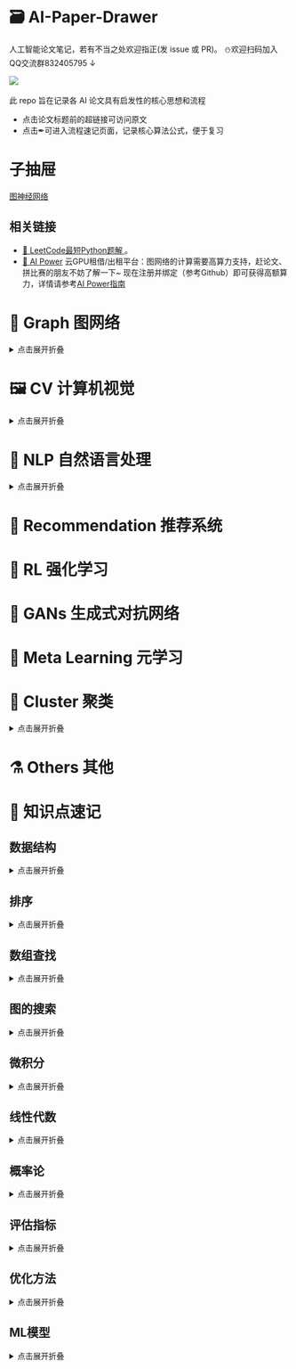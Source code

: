 # 🗃 AI-Paper-Drawer
人工智能论文笔记，若有不当之处欢迎指正(发 issue 或 PR)。 ⛄欢迎扫码加入QQ交流群832405795 ↓


![](drawer/home.png)

此 repo 旨在记录各 AI 论文具有启发性的核心思想和流程
- 点击论文标题前的超链接可访问原文
- 点击✒可进入流程速记页面，记录核心算法公式，便于复习

# 子抽屉
[图神经网络](图网络专区.md)

## 相关链接
- [🐍 LeetCode最短Python题解 ](https://github.com/cy69855522/Shortest-LeetCode-Python-Solutions)。
- [🚀 AI Power](https://www.aipower.xyz) 云GPU租借/出租平台：图网络的计算需要高算力支持，赶论文、拼比赛的朋友不妨了解一下~ 现在注册并绑定（参考Github）即可获得高额算力，详情请参考[AI Power指南](https://github.com/cy69855522/AI-Power)

# 💫 Graph 图网络

<details>
  <summary>点击展开折叠</summary>
	
## 图数据
### [【2016 ICLR】](https://arxiv.org/pdf/1511.05493.pdf) [✒](sources/papers/57514455543057425140583043554145555E5355305E554542515C305E5544475F425B43BFE673402/README.md) GATED GRAPH SEQUENCE NEURAL NETWORKS
- `动机：为了使GNN能够用于处理序列问题`
- 图神经网络的一种，以每一次局部传播的结果作为输入，网络层数即传播次数固定，层与层之间的信息传递手法利用GRU的门控机制
## 点云
### [【2020 AAAI】](https://arxiv.org/abs/1912.10775) [✒](sources/papers/407F797E64225E7F74752A30537F6262757C7164797F7E305C7571627E797E77307F763054697E717D79733D5E7F747530767F6230407F797E6430537C7F65743056757164656275305D7F74757C797E771DBFE673402/README.md) Point2Node: Correlation Learning of Dynamic-Node for Point Cloud Feature Modeling
- `动机：探索自我(自身特征通道)相关性、局部相关性、非局部相关性`
- 利用`softmax`引入自身通道注意力、节点与节点间注意力。考虑节点与节点间注意力时参考“Non-Local Neural Network”做矩阵乘法构建各点间的注意力。利用门控式分权聚合代替残差连接
### [【2020 AAAI】](https://arxiv.org/abs/1912.10644v1) [✒](sources/papers/57757F7D756462693043787162797E77305E7564677F627B30767F6230235430407F797E6430537C7F657430537C716363797679737164797F7E30717E74304375777D757E647164797F7EBFE673402/README.md) Geometry Sharing Network for 3D Point Cloud Classification and Segmentation
- `动机：构建特征空间的相似连接，挖掘远距离相似结构的相关性`
- 利用局部点构成的结构矩阵的特征值作为旋转平移不变的局部特征，寻找结构相似的点作为邻居
### [【2019 ICCV】](https://arxiv.org/abs/1908.04512) [](sources/papers/597E647562607F7C7164757430537F7E667F7C6564797F7E717C305E7564677F627B6330767F6230235430407F797E6430537C7F657430457E7475626364717E74797E77BFE673402/README.md) Interpolated Convolutional Networks for 3D Point Cloud Understanding
- `动机：利用插值解决点云数据结构的稀疏性、不规则性和无序性`
- 预设几个离散卷积核权重的位置，对每个中心点所对应的核权重位置进行插值并归一化，然后计算激活值
### [【2019 ICCV】](http://openaccess.thecvf.com/content_ICCV_2019/papers/Zheng_PointCloud_Saliency_Maps_ICCV_2019_paper.pdf) [](sources/papers/407F797E64537C7F65743043717C79757E7369305D716063BFE673402/README.md) PointCloud Saliency Maps
- `动机：建立点云的显著性图，评估每个点对于下游任务的重要性`
- 将某点的坐标移动到原点，计算模型性能差异作为点对于下游任务的贡献度。贡献度由`loss`对于点坐标模长`r`的偏导数决定
### [【2019 CVPR】](https://arxiv.org/abs/1811.07782) [✒](sources/papers/5D7F74757C797E77305C7F73717C3057757F7D756462797330436462657364656275307F7630235430407F797E6430537C7F657463306563797E773057757F3D535E5EBFE673402/README.md) Modeling Local Geometric Structure of 3D Point Clouds using Geo-CNN
- `动机：显式建模局部点间的几何结构`
- 将局部点云特征提取过程按三个正交基分解，然后根据边向量与基之间的夹角对提取的特征进行聚合，鼓励网络在整个特征提取层次中保持欧氏空间的几何结构
### [【2019 CVPR】](https://engineering.purdue.edu/~jshan/publications/2018/Lei%20Wang%20Graph%20Attention%20Convolution%20for%20Point%20Cloud%20Segmentation%20CVPR2019.pdf) Graph Attention Convolution for Point Cloud Segmentation
- `动机：引入注意力机制缓解图卷积各向同性问题，避免特征污染`
- 将离散卷积核设定为相对位置和特征差分的函数，并利用 `softmax` 做归一化
### [【2018 CVPR】](http://openaccess.thecvf.com/content_cvpr_2018/papers/Shen_Mining_Point_Cloud_CVPR_2018_paper.pdf) Mining Point Cloud Local Structures by Kernel Correlation and Graph Pooling
- `动机：类比卷积局部激活性到三维离散点云核相关`
- 类比卷积核对分布相近数据具有更高激活值的特点，构造可学习的图核，通过局部区域点的分布与图核的相似性计算激活值
### [【2018 CVPR】](https://arxiv.org/abs/1711.08920v2) [](sources/papers/43607C797E75535E5E2A30567163643057757F7D75646279733054757560305C7571627E797E77306779647830537F7E64797E657F656330523D43607C797E75305B75627E757C63BFE673402/README.md) SplineCNN: Fast Geometric Deep Learning with Continuous B-Spline Kernels
- `动机：一个新的基于b样条的卷积算子，它使得计算时间独立于核大小`
### [【2017 CVPR】](https://arxiv.org/abs/1612.00593) ⭐ PointNet: Deep Learning on Point Sets for 3D Classification and Segmentation
- `动机：构造具有排列不变性的神经网络`
- 本文开创 DL 在无序点云上识别的先河，利用核长为1的卷积核对每个点单独升维后使用对称函数（+、max 等）获取具有输入排列不变性的全局点云特征

</details>

# 🖼 CV 计算机视觉

<details>
  <summary>点击展开折叠</summary>
	
## 卷积演变
### [【2019 CVPR】](https://arxiv.org/abs/1904.05049v3) Drop an Octave: Reducing Spatial Redundancy in Convolutional Neural Networks with Octave Convolution
- `动机：缓解卷积层在特征图空间频率的冗余`
- 将卷积通道划分为俩个部分，高分辨率通道存储高频特征，低分辨率通道存储低频特征，提高效率

</details>

# 📜 NLP 自然语言处理

<details>
  <summary>点击展开折叠</summary>
	
## 循环神经网络
### [【2014】](https://arxiv.org/abs/1406.1078) [✒](sources/papers/5C7571627E797E773040786271637530427560627563757E647164797F7E63306563797E7730425E5E30557E737F7475623D5475737F74756230767F6230436471647963647973717C305D717378797E75304462717E637C7164797F7EBFE673402/README.md) Learning Phrase Representations using RNN Encoder-Decoder for Statistical Machine Translation
- 提出了`GRU`，其效果与`LSTM`相近，效率更高

</details>

# 💞 Recommendation 推荐系统

# 👾 RL 强化学习

# 🎨 GANs 生成式对抗网络

# 🔘 Meta Learning 元学习

# 🚥 Cluster 聚类

<details>
  <summary>点击展开折叠</summary>
	
## 目标函数
### [【2019 ICCV】](https://arxiv.org/abs/1807.06653v4) [✒](sources/papers/597E66716279717E6430597E767F627D7164797F7E30537C6563647562797E7730767F6230457E6365607562667963757430597D71777530537C716363797679737164797F7E30717E74304375777D757E647164797F7EBFE673402/README.md) Invariant Information Clustering for Unsupervised Image Classification and Segmentation
- `动机：提出一种新的聚类目标IIC作为端到端神经网络损失函数`
- 以一对近似样本投入神经网络获得成对的输出，最大化俩者的互信息

</details>

# ⚗ Others 其他

# 🎯 知识点速记
## 数据结构

<details>
  <summary>点击展开折叠</summary>
	
### 堆
- 二叉树结构，被用于实现**优先队列**
- 最小的数在最上面，子结点必定大于父结点
- 添加数据时加到最后一行从左往右添加，取出数据时拿走树顶的数并把最后一个（最后一行最右边一个）放在顶点处进行维护
- 添加/提取的时间复杂度都为`O(logN)`
### 二叉查找树
- 我们可以把二叉查找树当作是**二分查找**算法思想的树形结构体现
- 每个结点的值均大于其左子树上任意一个结点的值，小于其右子树上任意一个结点的值
- 删除节点后，在被删除结点的左子树中寻找最大结点放上去，如果需要移动的结点还有子结点，就递归执行前面的操作
- 平衡时时间复杂度为`o(logN)`，最坏情况下`O(N)`

</details>

## 排序

<details>
  <summary>点击展开折叠</summary>
	
### 冒泡排序
- 重复“从序列右边开始比较相邻两个数字的大小，再根据结果交换两个数字的位置”，每次迭代都把最小的数字移动到最左边
- 时间复杂度：`O(N^2)`
### 选择排序
- 执行N次不放回地取最小值操作
- 时间复杂度：`O(N^2)`
### 插入排序
- 把右侧未排序的数逐个插入到左侧已经排好的区域
- 时间复杂度：`O(N^2)`
### 堆排序
- 把数据存进堆，然后从堆顶逐个取出
- 时间复杂度：`O(NlogN)`
### 归并排序
- 把数据递归地对半分，分到不能分的时候对半组合并排序
- 时间复杂度：`O(NlogN)`，将长度为`N`的序列对半分割直到只有一个数据为止时，可以分成`log2(N)`行，每行排序耗费`N`次比较。也就是说，总的运行时间为 O(NlogN)
- ```python
  def merge(num: list):
    if len(num) < 1: return num
    a = []
    a1, a2 = merge(num[:(half:=len(num)//2)]), merge(num[half:])
    while a1 and a2:
        if a1[0] > a2[0]: a1, a2 = a2, a1
        a.append(a1[0])
        a1 = a1[1:]
    return a + a1 + a2
  ```
### 快速排序
- 选择一个基准值`m`，然后把数据划分为比`m`小和不小于`m`的俩个部分。递归这两个部分，最后整个数组就是从小到大了
- 时间复杂度：平均`O(NlogN)`，最差情况（每次m都选到极端数字，需要递归O(N)次）`O(N^2)`
- ```python
  def quick(num: list):
    if len(num) < 1: return num
    m, num = num[0], num[1:]
    l = quick([n for n in num if n < m])
    r = quick([n for n in num if n >= m])
    return l + [m] + r
  ```

</details>

## 数组查找

<details>
  <summary>点击展开折叠</summary>
	
### 二分查找
- 需要数组已经排好序
- 每次都对比中间值，进而缩小一半的搜索范围
- 时间复杂度为：`logN`

</details>

## 图的搜索

<details>
  <summary>点击展开折叠</summary>
	
### 最小生成树
- 边权和最小的生成树（无环，但连接了所有节点）
- Kruskal
  - 对所有边进行排序
  - 按权的顺序来添加边（已经连通的点不需要）
- Prim
  - 随便选一点加入点集
  - 选择距离点集最近的点加入点集
### 广度优先 BFS
- 广度优先搜索(BFS)是一种对图进行搜索的算法。BFS会优先从离起点近的顶点开始搜索，这样由近及广。根据BFS的特性，其常常被用于 `遍历` 和 `搜索最短路径`
- BFS一般流程：
	```python
	class Solution(object):
	    def BFS(self):
		# 1.使用 queue.Queue 初始化队列 q = Queue()
		# 2.选择合适的根节点压入队列

		# 3.使用 wile 进入队列循环，直到搜索完毕 while not q.empty():
		# {
		#   4.取出一个节点 q.get()
		#   5.放入这个节点周围的节点 q.put()
		# }
	```
	- 使用 BFS 时，需要抓住 3 个关键点：根节点是什么？根节点的一阶邻域节点是哪些？什么时候停止搜索？
### 深度优先 DFS
- 深度优先搜索会沿着一条路径不断往下搜索直到不能再继续为止，然后再折返，开始搜索下一条候补路径。
- DFS一般流程类似于BFS，但是用栈而不是队列

</details>

## 微积分

<details>
  <summary>点击展开折叠</summary>
	
### 链式法则
- `f(g(x))' = f'g'`
- `f(g(x),z(x))' = f'g' + f'z'`
- 参考：
  - [📘 知乎◽深度学习数学基础之链式法则](https://zhuanlan.zhihu.com/p/113112455)

</details>

## 线性代数

<details>
  <summary>点击展开折叠</summary>
	
### [✒](sources/keyPoints/AEC8C5E3BFE673402/README.md) 矩阵
- 矩阵代表一种对空间内所有点的线性变换，即线性地改变空间的标准正交基
- 线性变换：旋转、缩放
- 方阵可分解为特征值与特征向量，矩阵的变化过程可以用多个方向的缩放表示，特征值代表方向，特征值代表程度
- 矩阵相乘的理解：`A[n, m] × B[m, k] = C[n, k]`，`C[i][j] = A[i] · B[:, j].T`

</details>

## 概率论

<details>
  <summary>点击展开折叠</summary>
	
### 极大似然估计
- ∏p（联合概率/所有样本都被正确分类的概率）
- 选取候选参数中使得所有样本被正确分类的概率最大的参数
- 损失函数：最大化所有样本正确类别概率的乘积就可以反向寻找最优参数

</details>

## 评估指标

<details>
  <summary>点击展开折叠</summary>
	
- accuracy 正确率：被分对的样本 / 所有样本
- precision 精度：分对的正样本 / 预测为正的样本
- recall 召回率（真阳性率）：分对的正样本 / 正样本，有病的被查出来的概率
- 假阳性率：分错的负样本 / 负样本，没病的被当成有病的概率
- ROC曲线：滑动归类阈值来产生关键点并连接，横坐标为`1 - 假阳性率`，纵坐标为`真阳性率`，线下面积`AUC = (1 - 假阳性率)*真阳性率`越高越好
- f1 score：`2*precision*recall / (precision + recall)`

</details>

## 优化方法

<details>
  <summary>点击展开折叠</summary>
	
- 最小二乘法：设偏导为0求解参数
- 梯度下降：朝着损失下降最快的方向迭代
- Sinkhorn（最优分配）：分配优化方法
	- 条件：给出代价矩阵M(n×m)表示n个用户各自对m种小吃的厌恶程度，向量r表示每个人的需求量，向量c表示每种小吃的数量
	- 目标：找到总体满意度最高的分配方法，
	- 参考：[📕 CSDN◽Sinkhorn算法](https://blog.csdn.net/zsfcg/article/details/112510577)
### SGD
### Adam
## 损失函数
### [✒](sources/keyPoints/53627F636330557E64627F6069BFE673402/README.md) Cross Entropy
- 交叉熵常用于分类问题，表示的是预测结果的概率分布与实际结果概率分布的差异
## 归一化
## 激活函数
### Sigmoid/Logistic
![](sources/keyPoints/sigmoid.jpg)
- y = 1/(1+e^(-x))
- 导数 y' = y(1-y)

</details>

## ML模型

<details>
  <summary>点击展开折叠</summary>
	
### Logistic Regression 逻辑回归
- 以sigmoid为激活函数的单层全连接网络
### LDA 线性判别分析
- 将高维数据投影到二维进行分类，最小化投影后类内协方差，最大化投影后两个类别中心的距离
### K-Means K均值聚类
- 简单，效率高
1. 随机选择K个样本作为类心
2. 把每个样本点归类到最近的类心下
3. 重新计算每个类的均值作为新的类心
4. 重复2~3直到收敛（类心变动不大）
### Naive Bayes 朴素贝叶斯
- 根据训练集预估：已知条件B下某类A出现的概率
- 边缘概率（又称先验概率）：某一个事件的概率`P(A)`
- 联合概率：多个事件共同发生的概率`P(A∩B)`
- 条件概率（又称后验概率）：事件A在另外一个事件B已经发生条件下的发生概率`P(A|B)`
- ![](sources/keyPoints/bayes.png)
- `P(A|B) = P(A∩B)/P(B) = P(A)P(B|A)/P(B)`
- 总结：
  - `P(樱桃|圆形) = P(樱桃∩圆形) / P(圆形)`
  - **已知特征B的情况下推测样本属于A的概率 = 训练集中具备特征B的样本中存在类别A的概率**
### PCA 主成分分析
- 假设均值为0
- 朝着方差最大的基降维，不同基之间正交，基的个数即降维后数据维数
- 理解：
  - 设输入为矩阵`M`，形状`N×3`，`N`代表样本个数，`3`是特征通道数
  - `C = M^T × M`，`C`为协方差矩阵
  - **PCA要找到一个变换矩阵`Q`，使得`MQ`的协方差矩阵成为一个对角阵。此时对角线上的方差有数值，而其余的协方差为0（降维后基正交）。**
  - 因此新的协方差矩阵`C' = (MQ)^T × MQ = Q^T M^T M Q = Q^T C Q = λ`，同特征分解
  - 为了尽可能保留数据特征，PCA希望在新的基上数据分散一些（方差大），故选择特征值大的特征向量作为`Q`
- 参考：
  - [📺 B站◽22降维算法-PCA主成分分析](https://www.bilibili.com/video/BV1PJ411G74g?p=1)
### SVM 支持向量机
- 使得距离边界最近的点到边界的距离尽量大（Margin）
### Decision Tree 决策树
- ★构造决策树
  - [熵：信息量的期望 -∑Pi·ln(Pi)](sources/keyPoints/53627F636330557E64627F6069BFE673402/README.md)
  - Gini系数(和熵一样用于衡量混乱度)：`-∑Pi·(1-Pi)`
  - 决策树以特征为节点，把原本规划到不同分支的叶子上
  - 出于推理速度的考虑，决策树越矮越好，因此节点的熵降低越快越好
  - 信息增益（**添加节点**后熵减小的程度） = 节点的熵 - ∑分支概率·分支后的熵
  - ID3：以信息增益大的点作为新节点构树
  - C4.5：为了排除类似ID特征一样的干扰项（增益高，分支下样本稀缺），以信息增益率（增益/分支方式的熵）作为添加节点的依据
  - 损失函数C：叶子的熵的期望`∑Nt·H(t)`越小越好，`N`代表叶子下样本量，`H`代表熵
  - 连续值作为节点特征：区间化
- 剪枝
  - 预剪枝（控制是否继续分叉）
  1. 提前停止（限制最大深度）
  2. 最小节点样本量（小于某个阈值不再分割）
  - 后剪枝
  损失函数C'：C+α|T|，α为参数，|T|代表叶子数
- 参考：
  - [📺 B站◽决策树与随机森林](https://www.bilibili.com/video/BV1Ps411V7px?p=1)
### Ensemble 集成学习
- Bootstraping：有放回采样
- Bagging：利用Bootstraping采样多次分别构造多个同类分类器，最后进行投票。可并行。降低了模型表现的方差variance。
- Boosting：递归地构建多个同类弱分类器，每个弱分类器都修正上一次的结果。不可并行。降低了模型表现的偏差bias。
- Stacking：堆叠不同的模型
- 参考：
  - ![](sources/keyPoints/bias_vars.png)
    靶心指的是表现最好的模型
  - [📘 知乎◽为什么说bagging是减少variance，而boosting是减少bias?](https://www.zhihu.com/question/26760839)
### Random Forest 随机森林
- 样本选择（有放回）：利用Bagging并行构造多颗决策树投票
- 特征选择（不放回）：选取部分特征
### Adaboost
- 递进地组合多个弱分类器形成一个强分类器，**每轮根据上一个基分类器的效果调整数据权重**，增加被分错的样本的权重
1. 对每个训练样本赋予相同的权重，训练第一个基分类器
2. 根据前一个基分类器的效果更新样本权重，重复此步骤多次得到多个基分类器
3. 依据基分类器的表现，对所有基分类器的预测结果加权求和
- 参考：
  - [📺 B站◽adaboost视频演示](https://www.bilibili.com/video/BV1fJ411277N?from=search&seid=1509457975916423108)
### GBDT
- 递进地组合多个弱分类器形成一个强分类器，**每轮以之前组合模型的残差（真实值-预测值）作为标签学习一个决策树**，预测残差
1. 有一个样本[数据->标签]是：[(2，4，5)-> 4]
2. 第一棵决策树用这个样本训练的预测为3.3
3. 那么第二棵决策树训练时的输入，这个样本就变成了：[(2，4，5)-> 0.7]。也就是说，下一棵决策树输入样本会与前面决策树的训练和预测相关
4. 重复引入新的树学习残差
5. 把样本通过所有树的结果相加获得最终预测值
- 以上是针对均方差损失函数。然而，对于更复杂的损失函数，比如引入了正则项，则最优目标不是让预测值完全等于真实值。此时，可以用损失函数针对
- 总结：
  - 仿照梯度下降原理，考虑：`Loss=LossFunction(之前的模型f(x))`，那么要最小化损失，现在可以引入一个新的模型g，使得`Loss=LossFunction(之前的模型f(x)+新模型g(x))`最小。
  - 根据梯度下降算法，可以让g(x)为f(x)的负梯度，通过不断迭代来逼近最小Loss，因此GBDT以f(x)的负梯度作为标签训练新的模型g
- 参考：
  - [📕 CSDN◽Adaboost、GBDT与XGBoost的区别](https://blog.csdn.net/hellozhxy/article/details/82143554)
  - [📘 知乎◽gbdt的残差为什么用负梯度代替？](https://www.zhihu.com/question/63560633/answer/581670747)
### XGBoost
- 类似于GBDT，区别为：
  - GBDT将LossFunction泰勒展开到一阶，而XGBoost将目标函数泰勒展开到了二阶
  - GBDT是给新的基模型寻找新的拟合标签（前面加法模型的负梯度），而XGBoost是给新的基模型寻找新的目标函数（目标函数关于新的基模型的二阶泰勒展开）。换句话说，GBDT要求新模型最终预测值拟合负梯度，而XGBoost直接利用这种要求来构建最优决策树
  - XGBoost加入了叶子权重的L2正则化项
- 参考：
  - [XGBoost原理概述 XGBoost和GBDT的区别](http://www.elecfans.com/d/995278.html)
  - [机器学习算法总结(四)——GBDT与XGBOOST](https://www.cnblogs.com/jiangxinyang/p/9248154.html)
### RANSAC 随机一致性采样
- RANSAC主要解决样本中的外点问题，最多可处理50%的外点情况
- RANSAC通过反复选择数据中的一组随机子集来达成目标。被选取的子集被假设为局内点，并用下述方法进行验证：
	1. 有一个模型适用于假设的局内点，即所有的未知参数都能从假设的局内点计算得出。
	2. 用1中得到的模型去测试所有的其它数据，如果某个点适用于估计的模型，认为它也是局内点。
	3. 如果有足够多的点被归类为假设的局内点，那么估计的模型就足够合理。
	4. 然后，用所有假设的局内点去重新估计模型，因为它仅仅被初始的假设局内点估计过。
	5. 最后，通过估计局内点与模型的错误率来评估模型。
- 这个过程被重复执行固定的次数，每次产生的模型要么因为局内点太少而被舍弃，要么因为它比现有的模型更好而被选用。
- 参考：[📘 知乎◽计算机视觉基本原理——RANSAC](https://zhuanlan.zhihu.com/p/45532306)
### 单应估计
- 求解同构图的投影变换（单应性变换）矩阵
- 参考：[📘 知乎◽单应性Homograph估计：从传统算法到深度学习](https://zhuanlan.zhihu.com/p/74597564)
### SIFT
- 方向估计：基于图像局部的梯度方向，分配给每个关键点位置一个或多个方向
- 尺度不变：获得多尺度特征序列，提取轮廓作为尺度不变特征特征
### NMS
- 抑制重复的置信度不高的候选框
- 对于同类别且重叠的框进行排序。从置信度最大的框开始，计算其他框和它的IOU，超过一定阈值就删除。按顺序执行完所有候选框

</destails>

## 深度学习

<details>
  <summary>点击展开折叠</summary>
	
- 为方便表示，`σ`为激活函数，`S^t`为t时隐状态，X为输入，Y为输出
### RNN
- `S^t = σ(W1·X^t + W2·S^(t-1))`
- `Y^t = σ(W3·S^t)`
- 梯度问题：
  - `S^t = σ(W1·X^t + W2·σ(W1·X^(t-1) + W2·σ(W1·X^(t-2) + W2·...))`
  - 根据[链式法则](链式法则)，W的梯度可以分解为多个时间步上梯度的累和，越远的时间步梯度需要连乘越多次W2σ'。连乘相同W多次，W过小容易导致梯度弥散，过大容易导致梯度爆炸
### LSTM
![](sources/keyPoints/lstm_gru.jpg)
- 拼接`H^(t-1)`和`X`生成细胞状态`C^~`和三个门，遗忘门过滤`C^(t-1)`，输入门过滤`C^~`，输出门过滤新的细胞状态`C^t = tanh(过滤后的C^(t-1) + 过滤后的C^~)`来生成隐向量`H^t`
- `input_gate = sigmoid(W3·X^t + W4·H^(t-1))`
- `C^~ = tanh(W5·X^t + W6·H^(t-1))`
- `forget_gate = sigmoid(W1·X^t + W2·H^(t-1))`
- `C^t = forget_gate ⊙ C^(t-1) + input_gate ⊙ C^~`
- `output_gate = sigmoid(W7·X^t + W8·H^(t-1))`
- `H^t = output_gate ⊙ tanh(C^t)`
- 与RNN的核心不同：
  - `C^~`就是RNN中的`State`，相当于把`State`做了个门控式的残差连接
  - 对`C^t`也做了一个门控来生成最后的输出`H^t`
### GRU [✒](sources/papers/5C7571627E797E773040786271637530427560627563757E647164797F7E63306563797E7730425E5E30557E737F7475623D5475737F74756230767F6230436471647963647973717C305D717378797E75304462717E637C7164797F7EBFE673402/README.md)
- 拼接`H^(t-1)`和`X`生成隐状态`H^~`和俩个门，重置门在生成隐状态`H^~`时过滤上一次的隐状态`H^(t-1)`，更新门控制隐状态的残差连接，连接后直接作为新的隐向量
- `reset_gate = sigmoid(W1·X^t + W2·H^(t-1))`
- `H^~ = tanh(W3·X^t + reset_gate ⊙ W4·H^(t-1))`
- `update_gate = sigmoid(W5·X^t + W6·H^(t-1))`
- `H^t = (1 - update_gate) ⊙ H^(t-1) + update_gate ⊙ H^~`
- 与RNN的核心不同：
  - `H^~`就是RNN中的`State`，生成`State`时对`H^(t-1)`做了一个门控，同LSTM做了一个残差连接
  - 隐状态直接作为输出
- 与LSTM的核心不同：
  - 做残差的时候用更新门代替了输入门和遗忘门
  - 把输出门提前了作为上一次状态的过滤
### Transformer
### 模块
#### Upsampling 上采样
- 线性插值
- 转置卷积：对输入的每个像素点周围添加空洞来卷积
- Pixel Shuffle 子像素卷积：多做几次卷积，把通道在分辨率空间上拼在一起

</details>
